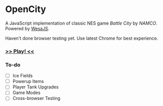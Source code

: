 # OpenCity
A JavaScript implementation of classic NES game *Battle City* by *NAMCO*. Powered by [WesaJS](https://github.com/mriiiron/wesa).

Haven't done browser testing yet. Use latest Chrome for best experience. 

### [>> Play! <<](http://caiyi.us/open-city)

### To-do

- [ ] Ice Fields
- [ ] Powerup Items
- [ ] Player Tank Upgrades
- [ ] Game Modes
- [ ] Cross-browser Testing
